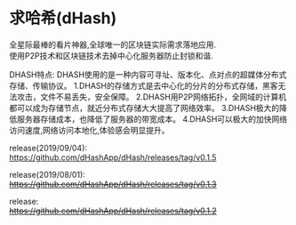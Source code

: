 # 求哈希(dHash)


全星际最棒的看片神器,全球唯一的区块链实际需求落地应用.  
使用P2P技术和区块链技术去掉中心化服务器防止封锁和谐.

DHASH特点:
DHASH使用的是一种内容可寻址、版本化、点对点的超媒体分布式存储、传输协议。
1.DHASH的存储方式是去中心化的分片的分布式存储，黑客无法攻击，文件不易丢失，安全保障。
2.DHASH用P2P网络拓扑，全网域的计算机都可以成为存储节点，就近分布式存储大大提高了网络效率。
3.DHASH极大的降低服务器存储成本，也降低了服务器的带宽成本。
4.DHASH可以极大的加快网络访问速度,网络访问本地化,体验感会明显提升。

release(2019/09/04):  
https://github.com/dHashApp/dHash/releases/tag/v0.1.5

release(2019/08/01):  
~~https://github.com/dHashApp/dHash/releases/tag/v0.1.3~~

release:  
~~https://github.com/dHashApp/dHash/releases/tag/v0.1.2~~
